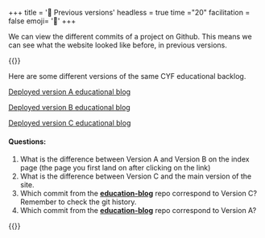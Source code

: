 +++
title = '📝 Previous versions'
headless = true
time ="20"
facilitation = false
emoji= '🧩'
+++

We can view the different commits of a project on Github. This means we can see what the website looked like before, in previous versions.

{{<note type="exercise" title="exercise 4.1">}}
<!-- CYF-ONLY -->
Here are some different versions of the same CYF educational backlog.<!-- END-CYF-ONLY -->

[Deployed version A educational blog](https://64b6f9a2b9c00a00082bbeeb--git-demo-week1.netlify.app/)

<!---
Version A should have a test p element on the index page
-->

[Deployed version B educational blog](https://64b6fd80d14d510008aab4aa--git-demo-week1.netlify.app/)

<!---
Version B should have nothing on the index page
-->

[Deployed version C educational blog](https://64b971b0adae9e00089d7531--git-demo-week1.netlify.app/)

<!---
Version C should be same as production deployment but with some rogue characters on the page
-->

#### Questions:

1. What is the difference between Version A and Version B on the index page (the page you first land on after clicking on the link)
1. What is the difference between Version C and the main version of the site.
1. Which commit from the [**education-blog**](https://github.com/CodeYourFuture/education-blog/commits/main) repo correspond to Version C? Remember to check the git history.
1. Which commit from the [**education-blog**](https://github.com/CodeYourFuture/education-blog/commits/mainLive) repo correspond to Version A?

{{</note>}}
